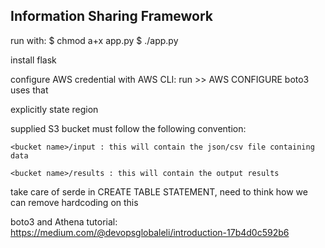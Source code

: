 ## Information Sharing Framework

run with:
$ chmod a+x app.py
$ ./app.py


install flask

configure AWS credential with AWS CLI: run >> AWS CONFIGURE
boto3 uses that

explicitly state region

supplied S3 bucket must follow the following convention:

    <bucket name>/input : this will contain the json/csv file containing data

    <bucket name>/results : this will contain the output results

take care of serde in CREATE TABLE STATEMENT, need to think how we can remove hardcoding on this


boto3 and Athena tutorial: https://medium.com/@devopsglobaleli/introduction-17b4d0c592b6
